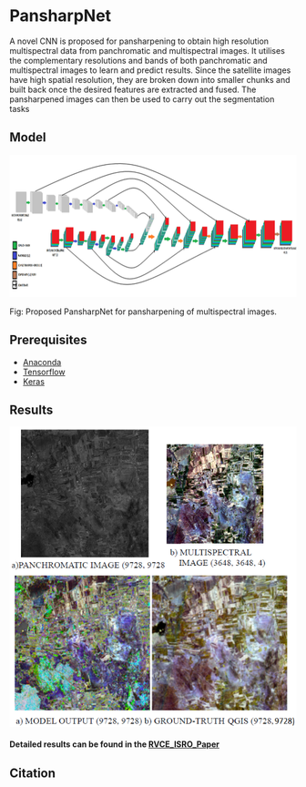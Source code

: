 # PansharpNet
A novel CNN is proposed for pansharpening to obtain high resolution multispectral data from panchromatic and multispectral images. It
utilises the complementary resolutions and bands of both
panchromatic and multispectral images to learn and predict
results. Since the satellite images have high spatial resolution,
they are broken down into smaller chunks and built back once
the desired features are extracted and fused. The pansharpened
images can then be used to carry out the segmentation tasks

## Model

<div align="center"><img src="https://github.com/nishchaljs/PansharpNet/blob/main/PansharpNet.png" width="1000px" height="250px" /></div>

Fig: Proposed PansharpNet for pansharpening of multispectral images.  

## Prerequisites

- [Anaconda](https://www.anaconda.com/download/)
- [Tensorflow](https://github.com/tensorflow/tensorflow/)
- [Keras](https://github.com/fchollet/keras)

## Results

<div align="center"><img src="https://github.com/nishchaljs/PansharpNet/blob/main/res.png"/></div>


#### Detailed results can be found in the [RVCE_ISRO_Paper](RVCE_ISRO_Paper.pdf)

## Citation
   
